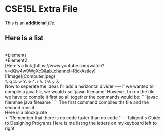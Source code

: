 # CSE15L Extra File
This is an **additional** *file*. 
## Here is a list
<br />
*Element1
<br />
*Element2 
<br />
[Here's a link](https://www.youtube.com/watch?v=dQw4w9WgXcQ&ab_channel=RickAstley)
<br />
![Image](Computer.jpeg)
<br />
1. q
2. w
3. e
4. r
5. t
6. y
7. <br />
Now to seperate the ideas I'll add a horizontal divider
---
If we wanted to compile a java file, we would use `javac filename`
However, to run the file we have to compile it first so all together the commands would be:
```
javac filenmae
java filename
````
The first command compiles the file and the second runs it.
<br />
Here is a blockquote
<br />
> "Remember that there is no code faster than no code." — Taligent's Guide to Designing Programs
Here is me listing the letters on my keyboard left to right
